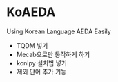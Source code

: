 # KoAEDA

Using Korean Language AEDA Easily

- TQDM 넣기
- Mecab으로만 동작하게 하기
- konlpy 설치법 넣기
- 제외 단어 추가 기능
